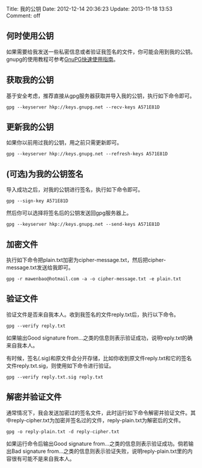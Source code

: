 Title: 我的公钥
Date: 2012-12-14 20:36:23
Update: 2013-11-18 13:53
Comment: off

## 何时使用公钥
如果需要给我发送一些私密信息或者验证我签名的文件，你可能会用到我的公钥。gnupg的使用教程可参考[GnuPG快速使用指南](/note/gnupg.html "GnuPG快速使用指南")。

## 获取我的公钥
基于安全考虑，推荐直接从gpg服务器获取并导入我的公钥，执行如下命令即可。

    gpg --keyserver hkp://keys.gnupg.net --recv-keys A571E81D

## 更新我的公钥
如果你以前用过我的公钥，用之前只需更新即可。

    gpg --keyserver hkp://keys.gnupg.net --refresh-keys A571E81D

## (可选)为我的公钥签名
导入成功之后，对我的公钥进行签名，执行如下命令即可。

    gpg --sign-key A571E81D

然后你可以选择将签名后的公钥发送回gpg服务器上。

    gpg --keyserver hkp://keys.gnupg.net --send-keys A571E81D

## 加密文件
执行如下命令把plain.txt加密为cipher-message.txt，然后把cipher-message.txt发送给我即可。

    gpg -r mawenbao@hotmail.com -a -o cipher-message.txt -e plain.txt

## 验证文件
验证文件是否来自我本人。收到我签名的文件reply.txt后，执行以下命令。

    gpg --verify reply.txt

如果输出Good signature from…之类的信息则表示验证成功，说明reply.txt的确来自我本人。

有时候，签名(.sig)和原文件会分开存储，比如你收到原文件reply.txt和它的签名文件reply.txt.sig，则使用如下命令进行验证。

    gpg --verify reply.txt.sig reply.txt

## 解密并验证文件

通常情况下，我会发送加密过的签名文件，此时运行如下命令解密并验证文件。其中reply-cipher.txt为加密并签名过的文件，reply-plain.txt为解密后的文件。

    gpg -o reply-plain.txt -d reply-cipher.txt

如果运行命令后输出Good signature from…之类的信息则表示验证成功。倘若输出Bad signature from…之类的信息则表示验证失败，说明reply-plain.txt里的内容很有可能不是来自我本人。
